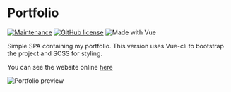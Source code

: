 # Portfolio

[![Maintenance](https://img.shields.io/badge/Maintained%3F-yes-green.svg)](https://github.com/Armitage35/fuzzy-roadmap/graphs/commit-activity)
[![GitHub license](https://img.shields.io/github/license/Naereen/StrapDown.js.svg)](https://github.com/Armitage35/fuzzy-roadmap/blob/dev/LICENSE)
![Made with Vue](https://img.shields.io/badge/Made%20with-Vue.js-%2341b883)

Simple SPA containing my portfolio. This version uses Vue-cli to bootstrap the project and SCSS for styling.

You can see the website online [here](https://new.armitageweb.net/)

![Portfolio preview](https://i.imgur.com/RMRLLLh.jpg)

